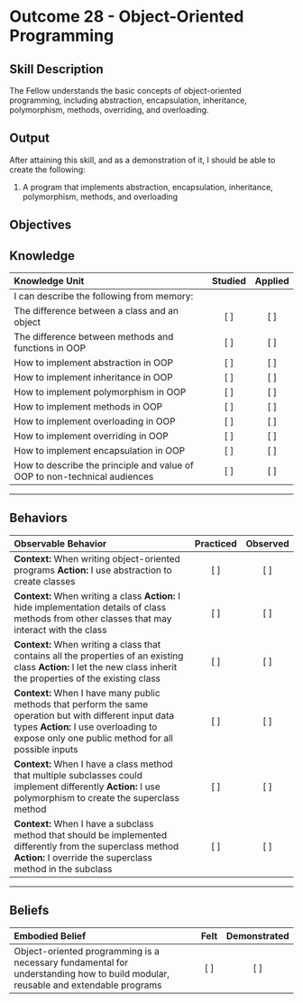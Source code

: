 # Outcome 28 - Object-Oriented Programming

**Skill Description**
----------
The Fellow understands the basic concepts of object-oriented programming, including abstraction, encapsulation, inheritance, polymorphism, methods, overriding, and overloading.

**Output**
----------
After attaining this skill, and as a demonstration of it, I should be able to create the following:

1. A program that implements abstraction, encapsulation, inheritance, polymorphism, methods, and overloading


**Objectives**
----------
## **Knowledge**


| Knowledge Unit   |      Studied      | Applied |
|:-------------|:------------------:|:--------:|
| I can describe the following from memory: | | |
| The difference between a class and an object | [ ] | [ ]  |
| The difference between methods and functions in OOP | [ ] | [ ]  |
| How to implement abstraction in OOP | [ ] | [ ]  |
| How to implement inheritance in OOP | [ ] | [ ]  |
| How to implement polymorphism in OOP | [ ] | [ ]  |
| How to implement methods in OOP | [ ] | [ ]  |
| How to implement overloading in OOP | [ ] | [ ]  |
| How to implement overriding in OOP | [ ] | [ ]  |
| How to implement encapsulation in OOP | [ ] | [ ]  |
| How to describe the principle and value of OOP to non-technical audiences | [ ] | [ ]  |



----------


## **Behaviors**

| Observable Behavior   |      Practiced      | Observed |
|:-------------|:------------------:|:--------:|
| **Context:** When writing object-oriented programs **Action:** I use abstraction to create classes | [ ] | [ ] |
| **Context:** When writing a class **Action:** I hide implementation details of class methods from other classes that may interact with the class | [ ] | [ ] |
| **Context:** When writing a class that contains all the properties of an existing class **Action:** I let the new class inherit the properties of the existing class | [ ] | [ ] |
| **Context:** When I have many public methods that perform the same operation but with different input data types **Action:** I use overloading to expose only one public method for all possible inputs  | [ ] | [ ] |
| **Context:** When I have a class method that multiple subclasses could implement differently **Action:** I use polymorphism to create the superclass method  | [ ] | [ ] |
| **Context:** When I have a subclass method that should be implemented differently from the superclass method **Action:** I override the superclass method in the subclass  | [ ] | [ ] |

----------


## **Beliefs**


| Embodied Belief   |      Felt      | Demonstrated |
|:-------------|:------------------:|:--------:|
| Object-oriented programming is a necessary fundamental for understanding how to build modular, reusable and extendable programs | [ ] | [ ] |

